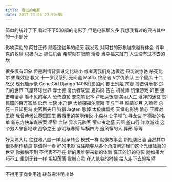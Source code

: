 ```yaml
---
title: 看过的电影
date: 2017-11-26 23:59:55
---
```

简单的统计了下 看过不下500部的电影了
但是电影那么多 我想我看过的只占其中的一小部分

影响深刻的
阿甘正传 随着这些年的经历 我发现 对阿甘的形象越来越有体会 
肖申克的救赎 积极向上 抓住机会 希望就在眼前
活着 当幸福来敲门 人生没有过不去的坎

很多很有印象 但是剧情背景设定比较小 或者离我们身边很远 只能说惊艳
杀死比尔 蝴蝶效应 教父 十一罗汉系列 无间道 Matrix 终结者 V字仇杀队 三个傻瓜 十二怒汉
现代启示录 Gone.Girl Django 1408幻影凶间 霸王别姬 宾虚 搏击俱乐部 楚门的世界 飞屋环球世界 
浮士德 复仇者联盟 鬼妈妈 告白 机械师 饥饿游戏 奸臣 狙击电话亭 看不见的客人 恐怖游轮 
恋恋笔记本 卢旺达饭店 美丽人生 潘神的迷宫 贫民窟的百万富翁 启示 七磅 木乃伊 大侦探福尔摩斯
千与千寻 燃情岁月 入殓师 杀死一只知更鸟 史密斯夫妇 狩猎Jagten 思悼 太极旗飘扬
天堂电影院 偷心 王牌对王牌 我曾侍候过英国国王 西西里的美丽传说 小森林 让子弹飞 寻龙诀
辛德勒的名单 新东方快车谋杀案 宿醉 血钻 异次元骇客 萤火虫之墓 云图 釜山行
诈欺游戏 这个男人来自地球 战争之王 志明与春娇 纵横四海 追风筝的人 异形 等等

好莱坞大片 往往和八股一样 起承转合 模式一样 就像故事会 新瓶装旧酒 当然其中很多制作精良 是值得一看
好的电影 往往能够从各个角度阐述我们这个光怪陆离的世界 你接触不到 不代表不存在 新的思维带来新的体验
真正的好的电影 就如果大巧不工 重剑无锋一样 坦坦荡荡 震撼心灵 在人低谷的时候 给人走下去的希望

----------------
不得用于商业用途 转载需注明出处
